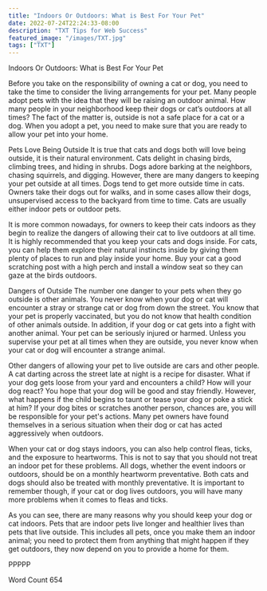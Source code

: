 ```yaml
---
title: "Indoors Or Outdoors: What is Best For Your Pet"
date: 2022-07-24T22:24:33-08:00
description: "TXT Tips for Web Success"
featured_image: "/images/TXT.jpg"
tags: ["TXT"]
---
```


Indoors Or Outdoors: What is Best For Your Pet

Before you take on the responsibility of owning a cat or dog, you need to take the time to consider the living arrangements for your pet. Many people adopt pets with the idea that they will be raising an outdoor animal. How many people in your neighborhood keep their dogs or cat’s outdoors at all times? The fact of the matter is, outside is not a safe place for a cat or a dog. When you adopt a pet, you need to make sure that you are ready to allow your pet into your home.

Pets Love Being Outside
It is true that cats and dogs both will love being outside, it is their natural environment. Cats delight in chasing birds, climbing trees, and hiding in shrubs. Dogs adore barking at the neighbors, chasing squirrels, and digging. However, there are many dangers to keeping your pet outside at all times. Dogs tend to get more outside time in cats. Owners take their dogs out for walks, and in some cases allow their dogs, unsupervised access to the backyard from time to time. Cats are usually either indoor pets or outdoor pets.  

It is more common nowadays, for owners to keep their cats indoors as they begin to realize the dangers of allowing their cat to live outdoors at all time. It is highly recommended that you keep your cats and dogs inside. For cats, you can help them explore their natural instincts inside by giving them plenty of places to run and play inside your home.  Buy your cat a good scratching post with a high perch and install a window seat so they can gaze at the birds outdoors.

Dangers of Outside
The number one danger to your pets when they go outside is other animals. You never know when your dog or cat will encounter a stray or strange cat or dog from down the street. You know that your pet is properly vaccinated, but you do not know that health condition of other animals outside. In addition, if your dog or cat gets into a fight with another animal.  Your pet can be seriously injured or harmed.  Unless you supervise your pet at all times when they are outside, you never know when your cat or dog will encounter a strange animal.

Other dangers of allowing your pet to live outside are cars and other people. A cat darting across the street late at night is a recipe for disaster. What if your dog gets loose from your yard and encounters a child?  How will your dog react? You hope that your dog will be good and stay friendly. However, what happens if the child begins to taunt or tease your dog or poke a stick at him? If your dog bites or scratches another person, chances are, you will be responsible for your pet's actions. Many pet owners have found themselves in a serious situation when their dog or cat has acted aggressively when outdoors.

When your cat or dog stays indoors, you can also help control fleas, ticks, and the exposure to heartworms. This is not to say that you should not treat an indoor pet for these problems. All dogs, whether the event indoors or outdoors, should be on a monthly heartworm preventative. Both cats and dogs should also be treated with monthly preventative. It is important to remember though, if your cat or dog lives outdoors, you will have many more problems when it comes to fleas and ticks.

As you can see, there are many reasons why you should keep your dog or cat indoors. Pets that are indoor pets live longer and healthier lives than pets that live outside. This includes all pets, once you make them an indoor animal; you need to protect them from anything that might happen if they get outdoors, they now depend on you to provide a home for them.

PPPPP

Word Count 654


